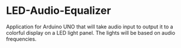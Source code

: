 # LED-Audio-Equalizer
Application for Arduino UNO that will take audio input to output it to a colorful display on a LED light panel. The lights will be based on audio frequencies.
